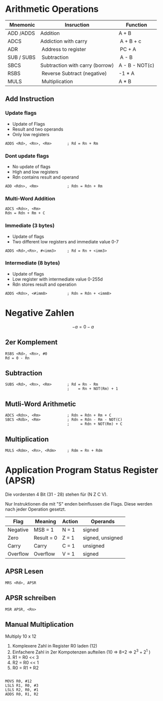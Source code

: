# Arithmetic Operations

| Mnemonic | Insruction | Function |
|--|--|--|
| ADD /ADDS | Addition | A + B |
| ADCS | Addiction with carry | A + B + c |
| ADR | Address to register | PC + A |
| SUB / SUBS | Subtraction | A - B |
| SBCS | Subtraction with carry (borrow) | A - B - NOT(c) |
| RSBS | Reverse Subtract (negative) | -1 * A |
| MULS | Multiplication | A * B |

## Add Instruction


### Update flags

- Update of Flags
- Result and two operands
- Only low registers

```assembler
ADDS <Rd>, <Rn>, <Rm>       ; Rd = Rn + Rm
```

### Dont update flags

- No update of flags
- High and low registers
- Rdn contains result and operand


```assembler
ADD <Rdn>, <Rm>             ; Rdn = Rdn + Rm
```


### Multi-Word Addition

```assembelr
ADCS <Rdn>, <Rm>
Rdn = Rdn + Rm + C
```

### Immediate (3 bytes)

- Update of flags
- Two different low registers and immediate value 0-7

```assembler
ADDS <Rd>,<Rn>, #<imm3>     ; Rd = Rn + <imm3>
```

### Intermediate (8 bytes)

- Update of flags
- Low register with intermediate value 0-255d
- Rdn stores result and operation

```assembler
ADDS <Rdn>, <#imm8>         ; Rdn = Rdn + <imm8>
```


# Negative Zahlen

$$
-a = 0 -a 
$$

## 2er Komplement

```assembler
RSBS <Rd>, <Rn>, #0
Rd = 0 - Rn
```

## Subtraction

```assembler
SUBS <Rd>, <Rn>, <Rm>       ; Rd = Rn - Rm
                            ;    = Rn + NOT(Rm) + 1
```

## Mutli-Word Arithmetic

```assembler
ADCS <Rdn>, <Rm>            ; Rdn = Rdn + Rm + C
SBCS <Rdb>, <Rm>            ; Rdn = Rdn - Rm - NOT(C)
                            ;     = Rdn + NOT(Rm) + C
```

## Multiplication

```assembler
MULS <Rdm>, <Rn>, <Rdm>     ; Rdm = Rn + Rdm
```


# Application Program Status Register (APSR)

Die vordersten 4 Bit (31 - 28) stehen für (N Z C V).

Nur Instruktionen die mit "S" enden beinflussen die Flags. Diese werden nach jeder Operation gesetzt.

| Flag | Meaning | Action | Operands |
|------|---------|--------|----------|
| Negative | MSB = 1 | N = 1 | signed |
| Zero | Result = 0 | Z = 1 | signed, unsigned |
| Carry | Carry | C = 1 | unsigned |
| Overflow | Overflow | V = 1 | signed | 

## APSR Lesen

```assembler
MRS <Rd>, APSR
```

## APSR schreiben

```assembler
MSR APSR, <Rn>
```

## Manual Multiplication

Multiply 10 x 12

1. Komplexere Zahl in Register R0 laden (12)
2. Einfachere Zahl in 2er Kompotenzen aufteilen (10 => 8+2 => $2^3 + 2^1$ )
3. R1 = R0 << 3
4. R2 = R0 << 1
5. R0 = R1 + R2

```assembler

MOVS R0, #12
LSLS R1, R0, #3
LSLS R2, R0, #1
ADDS R0, R1, R2

```
